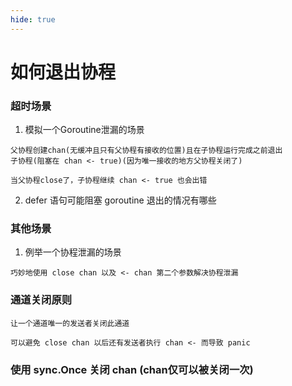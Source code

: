 ```yaml
---
hide: true
---
```

# 如何退出协程


### 超时场景

1. 模拟一个Goroutine泄漏的场景

```
父协程创建chan(无缓冲且只有父协程有接收的位置)且在子协程运行完成之前退出
子协程(阻塞在 chan <- true)(因为唯一接收的地方父协程关闭了)

当父协程close了，子协程继续 chan <- true 也会出错
```

2. defer 语句可能阻塞 goroutine 退出的情况有哪些


### 其他场景

1. 例举一个协程泄漏的场景

```
巧妙地使用 close chan 以及 <- chan 第二个参数解决协程泄漏
```

### 通道关闭原则

```
让一个通道唯一的发送者关闭此通道

可以避免 close chan 以后还有发送者执行 chan <- 而导致 panic
```

### 使用 sync.Once 关闭 chan (chan仅可以被关闭一次)
